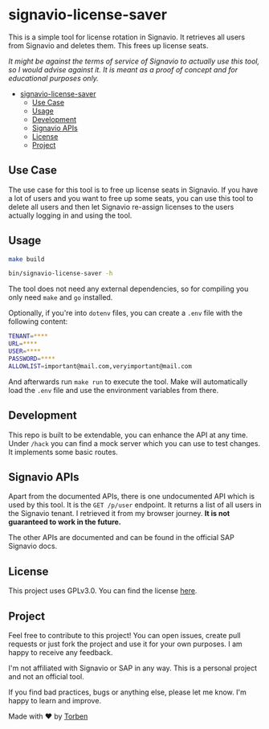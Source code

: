 # signavio-license-saver

This is a simple tool for license rotation in Signavio. It retrieves all users from Signavio and deletes them. This frees up license seats.

*It might be against the terms of service of Signavio to actually use this tool, so I would advise against it. It is meant as a proof of concept and for educational purposes only.*

- [signavio-license-saver](#signavio-license-saver)
  - [Use Case](#use-case)
  - [Usage](#usage)
  - [Development](#development)
  - [Signavio APIs](#signavio-apis)
  - [License](#license)
  - [Project](#project)

## Use Case

The use case for this tool is to free up license seats in Signavio. If you have a lot of users and you want to free up some seats, you can use this tool to delete all users and then let Signavio re-assign licenses to the users actually logging in and using the tool.

## Usage

```bash
make build

bin/signavio-license-saver -h
```

The tool does not need any external dependencies, so for compiling you only need `make` and `go` installed.

Optionally, if you're into `dotenv` files, you can create a `.env` file with the following content:

```bash
TENANT=****
URL=****
USER=****
PASSWORD=****
ALLOWLIST=important@mail.com,veryimportant@mail.com
```

And afterwards run `make run` to execute the tool. Make will automatically load the `.env` file and use the environment variables from there.

## Development

This repo is built to be extendable, you can enhance the API at any time. Under `/hack` you can find a mock server which you can use to test changes. It implements some basic routes.

## Signavio APIs

Apart from the documented APIs, there is one undocumented API which is used by this tool. It is the `GET /p/user` endpoint. It returns a list of all users in the Signavio tenant. I retrieved it from my browser journey. **It is not guaranteed to work in the future.**

The other APIs are documented and can be found in the official SAP Signavio docs.

## License

This project uses GPLv3.0. You can find the license [here](LICENSE).

## Project

Feel free to contribute to this project! You can open issues, create pull requests or just fork the project and use it for your own purposes. I am happy to receive any feedback.

I'm not affiliated with Signavio or SAP in any way. This is a personal project and not an official tool.

If you find bad practices, bugs or anything else, please let me know. I'm happy to learn and improve.

Made with ❤️ by [Torben](https://torbendury.de)

